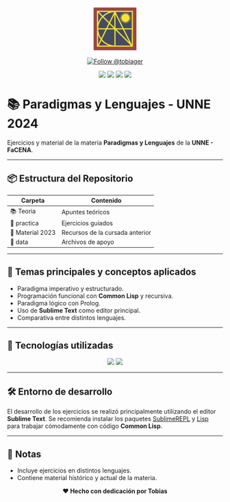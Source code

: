 <p align="center">
  <img src="https://raw.githubusercontent.com/tobiager/UNNE-LSI/main/assets/facena.png" alt="Logo de FaCENA" width="100">
</p>

<p align="center">
  <a href="https://github.com/tobiager">
    <img src="https://img.shields.io/github/followers/tobiager?label=Follow%20@tobiager&style=social" alt="Follow @tobiager" />
  </a>
</p>

<p align="center">
  <img src="https://img.shields.io/badge/Common%20Lisp-3FB68B?style=for-the-badge&logo=common-lisp&logoColor=white"/>
  <img src="https://img.shields.io/badge/Sublime%20Text-FF9800?style=for-the-badge&logo=sublime-text&logoColor=white"/>
  <img src="https://img.shields.io/badge/UNNE-Paradigmas-blue?style=for-the-badge"/>
  <img src="https://img.shields.io/badge/Cursada-2024-blue?style=for-the-badge"/>
</p>

# 📚 Paradigmas y Lenguajes - UNNE 2024

Ejercicios y material de la materia **Paradigmas y Lenguajes** de la **UNNE - FaCENA**.

---

## 📦 Estructura del Repositorio

| Carpeta | Contenido |
| ------- | --------- |
| 📚 Teoria | Apuntes teóricos |
| 📝 practica | Ejercicios guiados |
| 👤 Material 2023 | Recursos de la cursada anterior |
| 📁 data | Archivos de apoyo |

---

## 🚀 Temas principales y conceptos aplicados

- Paradigma imperativo y estructurado.
- Programación funcional con **Common Lisp** y recursiva.
- Paradigma lógico con Prolog.
- Uso de **Sublime Text** como editor principal.
- Comparativa entre distintos lenguajes.

---

## 🧠 Tecnologías utilizadas

<p align="center">
  <img src="https://img.shields.io/badge/Common%20Lisp-3FB68B?style=for-the-badge&logo=common-lisp&logoColor=white"/>
  <img src="https://img.shields.io/badge/Sublime%20Text-FF9800?style=for-the-badge&logo=sublime-text&logoColor=white"/>
</p>

---

## 🛠️ Entorno de desarrollo

El desarrollo de los ejercicios se realizó principalmente utilizando el editor **Sublime Text**. Se recomienda instalar los paquetes [SublimeREPL](https://packagecontrol.io/packages/SublimeREPL) y [Lisp](https://packagecontrol.io/packages/Lisp) para trabajar cómodamente con código **Common Lisp**.

---

## 📌 Notas

- Incluye ejercicios en distintos lenguajes.
- Contiene material histórico y actual de la materia.

<p align="center"><b>❤️ Hecho con dedicación por Tobias</b></p>


